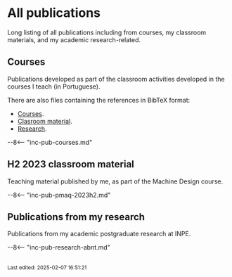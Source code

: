 # All publications

Long listing of all publications including from courses, my classroom materials, and my academic research-related.

## Courses

Publications developed as part of the classroom activities developed in the courses I teach (in Portuguese).

There are also files containing the references in BibTeX format:

- [Courses](include/inc-pub-courses.bib).
- [Clasroom material](include/inc-pub-pmaq-2023h2.bib).
- [Research](include/inc-pub-research.bib).

--8<-- "inc-pub-courses.md"

## H2 2023 classroom material

Teaching material published by me, as part of the Machine Design course.

--8<-- "inc-pub-pmaq-2023h2.md"

## Publications from my research

Publications from my academic postgraduate research at INPE.

--8<-- "inc-pub-research-abnt.md"


<br><sub>Last edited: 2025-02-07 16:51:21</sub>
